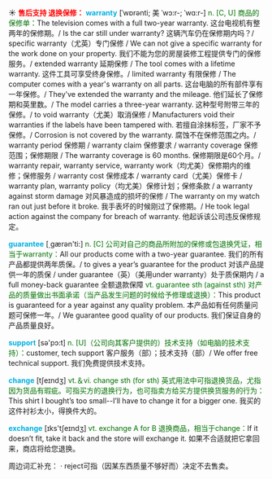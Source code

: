 ☀ <font color="red">**售后支持 退换保修：**</font>
<font color="sky blue">**warranty**</font> [ˈwɒrənti; 美 ˈwɔ:r-; ˈwɑ:r-]
<font color="rgb(227, 108, 9)">n. [C, U] 商品的保修单：</font>The television comes with a full two-year warranty. 这台电视机有整两年的保修期。/ Is the car still under warranty? 这辆汽车仍在保修期内吗？/ specific warranty（尤英）专门保修 / We can not give a specific warranty for the work done on your property. 我们不能为您的房屋装修工程提供专门的保修服务。/ extended warranty 延期保修 / The tool comes with a lifetime warranty. 这件工具可享受终身保修。/ limited warranty 有限保修 / The computer comes with a year's warranty on all parts. 这台电脑的所有部件享有一年保修。/ They've extended the warranty and the mileage. 他们延长了保修期和英里数。/ The model carries a three-year warranty. 这种型号附带三年的保修。/ to void warranty（尤美）取消保修 / Manufacturers void their warranties if the labels have been tampered with. 若擅自涂抹标签，厂家不予保修。/ Corrosion is not covered by the warranty. 腐蚀不在保修范围之内。/ warranty period 保修期 / warranty claim 保修要求 / warranty coverage 保修范围；保修期限 / The warranty coverage is 60 months. 保修期限是60个月。/ warranty repair, warranty service, warranty work（均尤美）保修期内的维修；保修服务 / warranty cost 保修成本 / warranty card（尤美）保修卡 / warranty plan, warranty policy（均尤美）保修计划；保修条款 / a warranty against storm damage 对风暴造成的损坏的保修 / The warranty on my watch ran out just before it broke. 我手表坏的时候刚过了保修期。/ He took legal action against the company for breach of warranty. 他起诉该公司违反保修规定。

<font color="sky blue">**guarantee**</font> [͵ɡærən'ti:] 
<font color="rgb(227, 108, 9)">n. [C] 公司对自己的商品所附加的保修或包退换凭证，相当于warranty：</font>All our products come with a two-year guarantee. 我们的所有产品都提供两年质保。/ to gives a year’s guarantee for the product 对该产品提供一年的质保 / under guarantee（英）（美用under warranty）处于质保期内 / a full money-back guarantee 全额退款保障 <font color="rgb(227, 108, 9)">vt. guarantee sth (against sth) 对产品的质量做出书面承诺（当产品发生问题的时候给予修理或退换）：</font>This product is guaranteed for a year against any quality problem. 本产品如有任何质量问题可保修一年。/ We guarantee good quality of our products. 我们保证自身的产品质量良好。

<font color="sky blue">**support**</font> [sə'pɔ:t] 
<font color="rgb(227, 108, 9)">n. [U]（公司向其客户提供的）技术支持（如电脑的技术支持）：</font>customer, tech support 客户服务（部）；技术支持（部）/ We offer free technical support. 我们免费提供技术支持。

<font color="sky blue">**change**</font> [tʃeɪndӡ] 
<font color="rgb(227, 108, 9)">vt.＆vi. change sth (for sth) 英式用法中可指退换货品，尤指因为货品有瑕疵。可指买方的退换行为，也可指卖方给买方提供换货服务的行为：</font>This shirt I bought’s too small--I’ll have to change it for a bigger one. 我买的这件衬衫太小，得换件大的。

<font color="sky blue">**exchange**</font> [ɪks'tʃeɪndӡ] 
<font color="rgb(227, 108, 9)">vt. exchange A for B 退换商品，相当于change：</font>If it doesn’t fit, take it back and the store will exchange it. 如果不合适就把它拿回来，商店将给您退换。

周边词汇补充：
· reject可指（因某东西质量不够好而）决定不去售卖。


